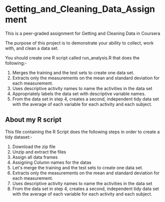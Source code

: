 # Getting_and_Cleaning_Data_Assignment
This is a peer-graded assignment for Getting and Cleaning Data in Coursera

The purpose of this project is to demonstrate your ability to collect, work with, and clean a data set.

You should create one R script called run_analysis.R that does the following:-

1. Merges the training and the test sets to create one data set.
2. Extracts only the measurements on the mean and standard deviation for each measurement.
3. Uses descriptive activity names to name the activities in the data set
4. Appropriately labels the data set with descriptive variable names.
5. From the data set in step 4, creates a second, independent tidy data set with the average of each variable for each activity and each subject.

## About my R script
This file containing the R Script does the following steps in order to create a tidy dataset:-

1. Download the zip file
2. Unzip and extract the files
3. Assign all data frames
4. Assigning Column names for the datas
5. Let's merge the training and the test sets to create one data set.
6. Extracts only the measurements on the mean and standard deviation for each measurement.
7. Uses descriptive activity names to name the activities in the data set
8. From the data set in step 4, creates a second, independent tidy data set with the average of each variable for each activity and each subject.
